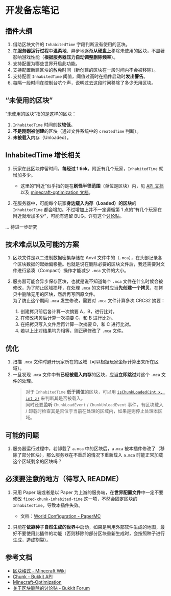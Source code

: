 # 开发备忘笔记 

## 插件大纲

1. 借助区块文件的 `InhabitedTime` 字段判断没有使用的区块。
2. 在**服务器运行过程**中**温柔地**、异步地逐渐**从硬盘上**移除未使用的区块，不显著影响游戏性能（**根据服务器压力自动调整删除频率**）。
3. 支持配置为哪些世界开启此功能。
4. 支持配置新建区块的赦免时间（新创建的区块在一段时间内不会被移除）。
5. 支持配置 `InhabitedTime` 阈值，阈值过高时在插件启动时**发出警告**。
6. 每隔一段时间在控制台吭个声，说明过去这段时间移除了多少无用区块。

## “未使用的区块”

“未使用的区块”指的是这样的区块：  

1. `InhabitedTime` 时间刻数**较低**。  
2. **不是刚刚被创建**的区块（通过文件系统中的 `createdTime` 判断）。  
3. **未被载入**内存（Unloaded）。  

## InhabitedTime 增长相关

1. 玩家在此区块停留时间，**每经过 1 tick**，附近有几个玩家，`InhabitedTime` 就增加多少。
   - 这里的“附近”似乎指的是在**刷怪半径范围**（单位是区块）内，见 [API 文档](https://bukkit.windit.net/javadoc/org/bukkit/Chunk.html#getInhabitedTime())以及 [minecraft-optimization 文档](https://github.com/YouHaveTrouble/minecraft-optimization?tab=readme-ov-file#mob-spawn-range)。   

2. 在服务器中，可能每个玩家**身边载入内存（Loaded）的区块**的 `InhabitedTime` 都会增加。不过增加上并不一定遵循第 1 点的“有几个玩家在附近就增加多少”，可能有遗留 BUG。详见这个[讨论贴](https://www.spigotmc.org/threads/chunk-inhabited-time-increase-unexpectedly.580847/)。  

... 待进一步研究  

## 技术难点以及可能的方案

1. 区块文件是以二进制数据密集存储在 Anvil 文件中的（`.mca`），在头部记录各个区块数据的起始偏移量。也就是说在删除必要的区块文件后，我还需要对文件进行紧凑（Compact）操作才能减少 `.mca` 文件的大小。  

2. 服务器可能会异步保存区块，也就是说不知道每个 `.mca` 文件在什么时候会被修改，为了防止区域损坏，在处理 `.mca` 的文件时应当**先创建一个拷贝**，在拷贝中删除无用的区块，然后再写回原文件。  
   为了防止这个期间 `.mca` 发生修改，需要对 `.mca` 文件计算多次 CRC32 摘要：  
   1. 创建拷贝前后各计算一次摘要 A，B，进行比对。
   2. 在修改拷贝后计算一次摘要 C，和 B 进行比对。
   3. 在把拷贝写入文件后再计算一次摘要 D，和 C 进行比对。
   4. 若以上比对结果均为相等，则正确修改了 `.mca` 文件。  

   

## 优化

1. 扫描 `.mca` 文件时避开玩家所在的区域（可以根据玩家坐标计算出来所在区域）。  
2. 一旦发现 `.mca` 文件中有**已经被载入内存**的区块，应当**立即跳过**对这个 `.mca` 文件的处理。  
   > 对于 `InhabitedTime` **低于阈值**的区块，可以用 [`isChunkLoaded(int x, int z)`](https://bukkit.windit.net/javadoc/org/bukkit/World.html#isChunkLoaded(int,int)) 来判断其是否被载入。    
   > 同时还要**监听** `ChunkLoadEvent` / `ChunkUnloadEvent` 事件，有区块载入 / 卸载时检查其是否位于当前在处理的区域内，如果是则停止处理本区域。


## 可能的问题  

1. 服务器运行过程中，若卸载了 `a.mca` 中的区块后，`a.mca` 被本插件修改了（移除了部分区块），那么服务器在不重启的情况下重新载入 `a.mca` 时能正常加载这个区域剩余的区块吗？  


## 必须要注意的地方（待写入 README）

1. 采用 Paper 端或者是以 Paper 为上游的服务端，在**世界配置文件**中一定不要修改 `fixed-chunk-inhabited-time` 这一项，不然会固定区块的 `InhabitedTime`，导致本插件失效。  

   * 文档：[World Configuration - PaperMC](https://docs.papermc.io/paper/reference/world-configuration#chunks_fixed_chunk_inhabited_time)    

2. 只能在**依靠种子自然生成的世界**中启动，如果是利用外部软件生成的地图，最好不要使用此插件的功能（否则移除的部分区块重新生成时，会按照种子进行生成，造成割裂）。

## 参考文档

* [区块格式 - Minecraft Wiki](https://wiki.biligame.com/mc/%E5%8C%BA%E5%9D%97%E6%A0%BC%E5%BC%8F)  
* [Chunk - Bukkit API](https://bukkit.windit.net/javadoc/org/bukkit/Chunk.html)  
* [Minecraft-Optimization](https://github.com/YouHaveTrouble/minecraft-optimization?tab=readme-ov-file)  
* [关于区块删除的讨论贴 - Bukkit Forum](https://bukkit.org/threads/delete-a-chunk.82993/)  